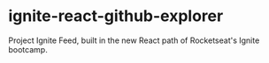 # ignite-react-github-explorer

Project Ignite Feed, built in the new React path of Rocketseat's Ignite bootcamp.
